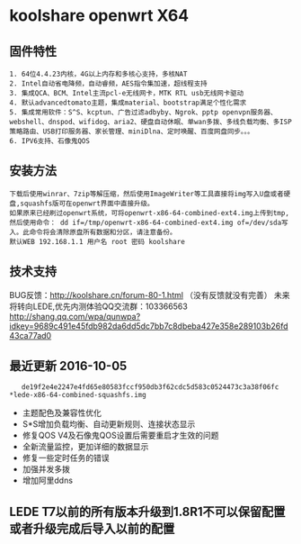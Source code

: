 koolshare openwrt X64  
===================================

## 固件特性

    1. 64位4.4.23内核，4G以上内存和多核心支持，多核NAT
    2. Intel自动省电降频，自动睿频，AES指令集加速，超线程支持
    3. 集成QCA、BCM、Intel主流pcl-e无线网卡，MTK RTL usb无线网卡驱动
    4. 默认advancedtomato主题，集成material、bootstrap满足个性化需求
    5. 集成常用软件：S^S、kcptun、广告过滤adbyby、Ngrok、pptp openvpn服务器、webshell、dnspod、wifidog、aria2、硬盘自动休眠、单wan多拨、多线负载均衡、多ISP策略路由、USB打印服务器、家长管理、miniDlna、定时唤醒、百度网盘同步。。。
    6. IPV6支持、石像鬼QOS

## 安装方法

    下载后使用winrar、7zip等解压缩，然后使用ImageWriter等工具直接将img写入U盘或者硬盘,squashfs版可在openwrt界面中直接升级。
    如果原来已经刷过openwrt系统，可将openwrt-x86-64-combined-ext4.img上传到tmp,然后使用命令： dd if=/tmp/openwrt-x86-64-combined-ext4.img of=/dev/sda写入。此命令将会清除原盘所有数据和分区，请注意备份。
    默认WEB 192.168.1.1 用户名 root 密码 koolshare
## 技术支持

BUG反馈：<http://koolshare.cn/forum-80-1.html>  （没有反馈就没有完善）   未来将转向LEDE,优先内测体验QQ交流群：103366563 <http://shang.qq.com/wpa/qunwpa?idkey=9689c491e45fdb982da6dd5dc7bb7c8dbeba427e358e289103b26fd43ca77ad0>

## 最近更新 2016-10-05
       de19f2e4e2247e4fd65e80583fccf950db3f62cdc5d583c0524473c3a38f06fc *lede-x86-64-combined-squashfs.img


* 主题配色及兼容性优化
* S*S增加负载均衡、自动更新规则、连接状态显示
* 修复QOS V4及石像鬼QOS设置后需要重启才生效的问题
* 全新流量监控，更加详细的数据显示
* 修复一些定时任务的错误
* 加强并发多拨
* 增加阿里ddns

## LEDE T7以前的所有版本升级到1.8R1不可以保留配置或者升级完成后导入以前的配置